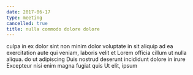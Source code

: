 ```yaml
---
date: 2017-06-17
type: meeting
cancelled: true
title: nulla commodo dolore dolore
---
```

culpa in ex dolor sint non minim dolor voluptate in sit aliquip ad ea exercitation aute qui veniam, laboris velit et Lorem officia cillum ut nulla aliqua. do ut adipiscing Duis nostrud deserunt incididunt dolore in irure Excepteur nisi enim magna fugiat quis Ut elit, ipsum